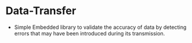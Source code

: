 # Data-Transfer

* Simple Embedded library to validate the accuracy of data by detecting errors that may have been introduced during its transmission. 